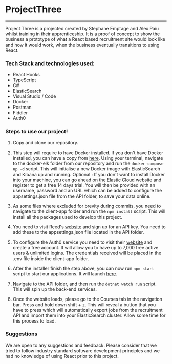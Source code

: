 # ProjectThree 
---

Project Three is a projected created by Stephane Emptage and Alex Paiu whilst training in their apprenticeship. It is a proof of concept to show the business a prototype of what a React based recruitment site would look like and how it would work, when the business eventually transitions to using React.  


### Tech Stack and technologies used:

- React Hooks
- TypeScript
- C# 
- ElasticSearch
- Visual Studio / Code
- Docker
- Postman
- Fiddler
- Auth0

### Steps to use our project!


1. Copy and clone our repository.

2.  This step will require to have Docker installed. If you don't have Docker installed, you can have a copy from [here](https://www.docker.com/products/docker-desktop). Using your terminal, navigate to the docker-elk folder from our repository and run the `docker-compose up -d` script. This will initialise a new Docker image with ElasticSearch and Kibana up and running.  Optional : If you don't want to install Docker into your machine, you can go ahead on the [Elastic Cloud](https://cloud.elastic.co/registration?elektra=downloads-overview&storm=elasticsearch) website and register to get a free 14 days trial. You will then be provided with an username, password and an URL which can be added to configure the appsettings.json file from the API folder, to save your data online.

3. As some files where excluded for brevity during commits, you need to navigate to the client-app folder and run the `npm install` script. This will install all the packages used to develop this project.

4. You need to visit Reed's [website](https://www.reed.co.uk/developers/jobseeker) and sign up for an API key. You need to add these to the appsettings.json file located in the API folder. 

5. To configure the Auth0 service you need to visit their [website](https://auth0.com/signup?&signUpData=%7B%22category%22%3A%22button%22%7D)  and create a free account. It will allow you to have up to 7,000 free active users & unlimited logins. The credentials received will be placed in the .env file inside the client-app folder.

6. After the installer finish the step above, you can now run `npm start` script to start our applications. It will launch [here](http://localhost:3000).

7. Navigate to the API folder, and then run the `dotnet watch run` script. This will spin up the back-end services.

8. Once the website loads, please go to the Courses tab in the navigation bar. Press and hold down shift + z. This will reveal a button that you have to press which will automatically export jobs from the recruitment API and import them into your ElasticSearch cluster. Allow some time for this process to load. 

### Suggestions

We are open to any suggestions and feedback. Please consider that we tried to follow industry standard software development principles and we had no knowledge of using React prior to this project. 



